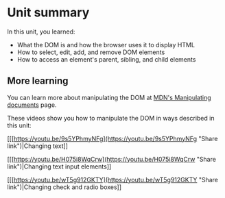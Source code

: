 # Unit summary

In this unit, you learned:

-   What the DOM is and how the browser uses it to display HTML
-   How to select, edit, add, and remove DOM elements
-   How to access an element's parent, sibling, and child elements

## More learning

You can learn more about manipulating the DOM at [MDN's Manipulating documents](https://developer.mozilla.org/en-US/docs/Learn/JavaScript/Client-side_web_APIs/Manipulating_documents) page.

These videos show you how to manipulate the DOM in ways described in this unit:

[[[https://youtu.be/9s5YPhmyNFg](https://youtu.be/9s5YPhmyNFg "Share link")|Changing text]]

[[[https://youtu.be/H075i8WqCrw](https://youtu.be/H075i8WqCrw "Share link")|Changing text input elements]]

[[[https://youtu.be/wT5g912GKTY](https://youtu.be/wT5g912GKTY "Share link")|Changing check and radio boxes]]
